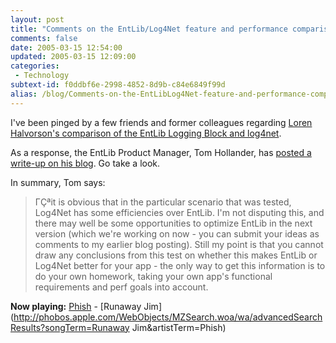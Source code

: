 ```yaml
---
layout: post
title: "Comments on the EntLib/Log4Net feature and performance comparison"
comments: false
date: 2005-03-15 12:54:00
updated: 2005-03-15 12:09:00
categories:
 - Technology
subtext-id: f0ddbf6e-2998-4852-8d9b-c84e6849f99d
alias: /blog/Comments-on-the-EntLibLog4Net-feature-and-performance-comparison.aspx
---
```



I've been pinged by a few friends and former colleagues regarding [Loren Halvorson's comparison of the EntLib Logging Block and log4net](http://weblogs.asp.net/lorenh/archive/2005/02/18/376191.aspx).

As a response, the EntLib Product Manager, Tom Hollander, has [posted a write-up on his blog](http://blogs.msdn.com/tomholl/archive/2005/03/15/396189.aspx). Go take a look.

In summary, Tom says:

> ΓÇªit is obvious that in the particular scenario that was tested, Log4Net has some efficiencies over EntLib. I'm not disputing this, and there may well be some opportunities to optimize EntLib in the next version (which we're working on now - you can submit your ideas as comments to my earlier blog posting). Still my point is that you cannot draw any conclusions from this test on whether this makes EntLib or Log4Net better for your app - the only way to get this information is to do your own homework, taking your own app's functional requirements and perf goals into account.

**Now playing:** [Phish](http://phobos.apple.com/WebObjects/MZSearch.woa/wa/advancedSearchResults?artistTerm=Phish) - [Runaway Jim](http://phobos.apple.com/WebObjects/MZSearch.woa/wa/advancedSearchResults?songTerm=Runaway Jim&artistTerm=Phish)
